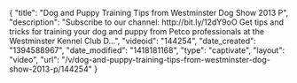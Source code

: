 {
    "title": "Dog and Puppy Training Tips from Westminster Dog Show 2013 P",
    "description": "Subscribe to our channel: http:\/\/bit.ly\/12dY9oO Get tips and tricks for training your dog and puppy from Petco professionals at the Westminster Kennel Club D...",
    "videoid": "144254",
    "date_created": "1394588967",
    "date_modified": "1418181168",
    "type": "captivate",
    "layout": "video",
    "url": "\/v\/dog-and-puppy-training-tips-from-westminster-dog-show-2013-p\/144254"
}
